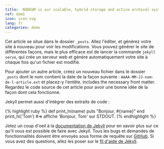 ```yaml
---
title:  NODEUM is our scalable, hybrid storage and active archival system that offers optimal, secure and long-term management of data.
ref: dem1
icon: icon.svg
lang: fr
categories: demo
---
```


Cet article se situe dans le dossier `_posts`. Allez l'éditer, et générez votre site à nouveau pour voir les modifications. Vous pouvez générer le site de différentes façons, mais le plus efficace est de lancer la commande `jekyll serve`, qui crée un serveur web et génère automatiquement votre site à chaque fois qu'un fichier est modifié.

Pour ajouter un autre article, créez un nouveau fichier dans le dossier `_posts` dont le nom contient la date de la façon suivante : `AAAA-MM-JJ-nom-de-l-article.ext` et placez-y l'entête.  includes the necessary front matter. Regardez le code source de cet article pour avoir une bonne idée de la façon dont cela fonctionne.

Jekyll permet aussi d'intégrer des extraits de code :

{% highlight ruby %}
def print_hi(name)
  puts "Bonjour, #{name}"
end
print_hi('Tom')
#=> affiche 'Bonjour, Tom' sur STDOUT.
{% endhighlight %}

Jetez un coup d'oeil à la [documentation de Jekyll][jekyll-docs] pour en savoir plus sur ce qu'il vous est possible de faire avec Jekyll. Tous les bugs et demandes de fonctionnalités doivent être envoyés sous forme de requête sur [GitHub][jekyll-gh]. Si vous avez des questions, allez les poser sur le [fil d'aide de Jekyll][jekyll-talk].

[jekyll-docs]: http://jekyllrb.com/docs/home
[jekyll-gh]:   https://github.com/jekyll/jekyll
[jekyll-talk]: https://talk.jekyllrb.com/
